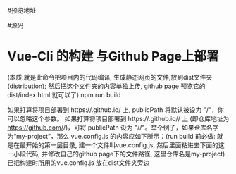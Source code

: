 #预览地址


#源码



# Vue-Cli 的构建 与Github Page上部署 
(本质:就是此命令把项目内的代码编译, 生成静态网页的文件,放到dist文件夹(distribution); 然后把这个文件夹的内容单独上传, github page 预览它的 dist/index.html 就可以了)
npm run build


如果打算将项目部署到 https://<USERNAME>.github.io/ 上, publicPath 将默认被设为 "/"，你可以忽略这个参数。
如果打算将项目部署到 https://<USERNAME>.github.io/<REPO>/ 上 (即仓库地址为 https://github.com/<USERNAME>/<REPO>)，可将 publicPath 设为 "/<REPO>/"。举个例子，如果仓库名字为“my-project”，那么 vue.config.js 的内容应如下所示：(run build 前必做:  就是在最开始的第一层目录, 建一个文件叫vue.config.js, 然后里面粘进去下面的这一小段代码, 并修改自己的github page下的文件路径, 这里仓库名是my-project)
已把构建时所用的vue.config.js 放在dist文件夹旁边